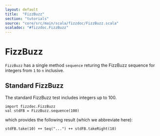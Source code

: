 ```yaml
---
layout: default
title:  "FizzBuzz"
section: "tutorials"
source: "core/src/main/scala/fizzdoc/FizzBuzz.scala"
scaladoc: "#fizzdoc.FizzBuzz"
---
```

# FizzBuzz

`FizzBuzz` has a single method `sequence` returing the FizzBuzz sequence for integers from `1` to `n` inclusive.

## Standard FizzBuzz

The standard FizzBuzz test includes integers up to 100.

```tut:silent
import fizzdoc.FizzBuzz
val stdFB = FizzBuzz.sequence(100)
```

which provides the following result (which we abbreviate here):

```tut
stdFB.take(10) ++ Seq("...") ++ stdFB.takeRight(10)
```
